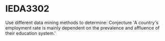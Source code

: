 # IEDA3302

Use different data mining methods to determine: Conjecture 'A country's employment rate is mainly dependent on the prevalence and affluence of their education system.'
